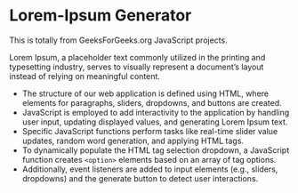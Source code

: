 # Lorem-Ipsum Generator

This is totally from GeeksForGeeks.org JavaScript projects.
<br />

Lorem Ipsum, a placeholder text commonly utilized in the printing and typesetting industry, serves to visually represent a document’s layout instead of relying on meaningful content.
<br />

- The structure of our web application is defined using HTML, where elements for paragraphs, sliders, dropdowns, and buttons are created.
- JavaScript is employed to add interactivity to the application by handling user input, updating displayed values, and generating Lorem Ipsum text.
- Specific JavaScript functions perform tasks like real-time slider value updates, random word generation, and applying HTML tags.
- To dynamically populate the HTML tag selection dropdown, a JavaScript function creates `<option>` elements based on an array of tag options.
- Additionally, event listeners are added to input elements (e.g., sliders, dropdowns) and the generate button to detect user interactions.
